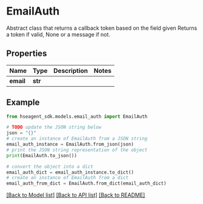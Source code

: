 # EmailAuth

Abstract class that returns a callback token based on the field given Returns a token if valid, None or a message if not.

## Properties

Name | Type | Description | Notes
------------ | ------------- | ------------- | -------------
**email** | **str** |  | 

## Example

```python
from hseagent_sdk.models.email_auth import EmailAuth

# TODO update the JSON string below
json = "{}"
# create an instance of EmailAuth from a JSON string
email_auth_instance = EmailAuth.from_json(json)
# print the JSON string representation of the object
print(EmailAuth.to_json())

# convert the object into a dict
email_auth_dict = email_auth_instance.to_dict()
# create an instance of EmailAuth from a dict
email_auth_from_dict = EmailAuth.from_dict(email_auth_dict)
```
[[Back to Model list]](../README.md#documentation-for-models) [[Back to API list]](../README.md#documentation-for-api-endpoints) [[Back to README]](../README.md)


